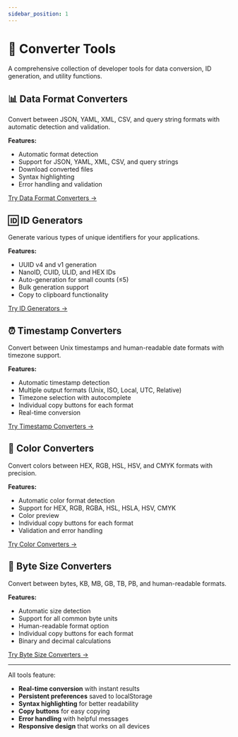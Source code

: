 ```yaml
---
sidebar_position: 1
---
```


# 🔧 Converter Tools

A comprehensive collection of developer tools for data conversion, ID generation, and utility functions.

## 📊 Data Format Converters

Convert between JSON, YAML, XML, CSV, and query string formats with automatic detection and validation.

**Features:**
- Automatic format detection
- Support for JSON, YAML, XML, CSV, and query strings
- Download converted files
- Syntax highlighting
- Error handling and validation

[Try Data Format Converters →](./data-format-converters)

## 🆔 ID Generators

Generate various types of unique identifiers for your applications.

**Features:**
- UUID v4 and v1 generation
- NanoID, CUID, ULID, and HEX IDs
- Auto-generation for small counts (≤5)
- Bulk generation support
- Copy to clipboard functionality

[Try ID Generators →](./id-generators)

## ⏰ Timestamp Converters

Convert between Unix timestamps and human-readable date formats with timezone support.

**Features:**
- Automatic timestamp detection
- Multiple output formats (Unix, ISO, Local, UTC, Relative)
- Timezone selection with autocomplete
- Individual copy buttons for each format
- Real-time conversion

[Try Timestamp Converters →](./timestamp-converters)

## 🎨 Color Converters

Convert colors between HEX, RGB, HSL, HSV, and CMYK formats with precision.

**Features:**
- Automatic color format detection
- Support for HEX, RGB, RGBA, HSL, HSLA, HSV, CMYK
- Color preview
- Individual copy buttons for each format
- Validation and error handling

[Try Color Converters →](./color-converters)

## 💾 Byte Size Converters

Convert between bytes, KB, MB, GB, TB, PB, and human-readable formats.

**Features:**
- Automatic size detection
- Support for all common byte units
- Human-readable format option
- Individual copy buttons for each format
- Binary and decimal calculations

[Try Byte Size Converters →](./byte-size-converters)

---

All tools feature:
- **Real-time conversion** with instant results
- **Persistent preferences** saved to localStorage
- **Syntax highlighting** for better readability
- **Copy buttons** for easy copying
- **Error handling** with helpful messages
- **Responsive design** that works on all devices
